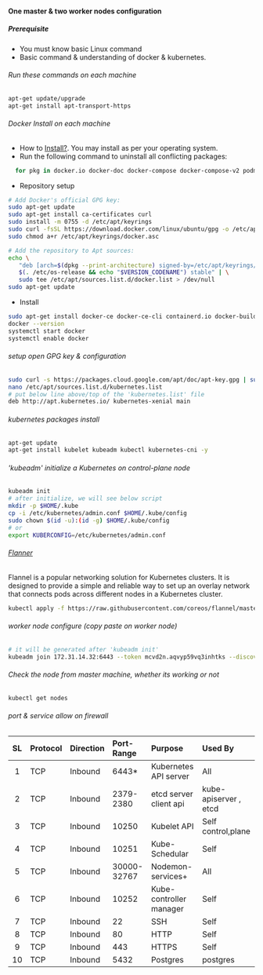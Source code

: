 #### One master & two worker nodes configuration

##### Prerequisite
- You must know basic Linux command
- Basic command & understanding of docker & kubernetes.

###### Run these commands on each machine

```bash
apt-get update/upgrade
apt-get install apt-transport-https
```

###### Docker Install on each machine

- How to [Install?](https://docs.docker.com/get-docker/). You may install as per your operating system.
- Run the following command to uninstall all conflicting packages:

```bash
  for pkg in docker.io docker-doc docker-compose docker-compose-v2 podman-docker containerd runc; do sudo apt-get remove $pkg; done
```
- Repository setup
```bash
# Add Docker's official GPG key:
sudo apt-get update
sudo apt-get install ca-certificates curl
sudo install -m 0755 -d /etc/apt/keyrings
sudo curl -fsSL https://download.docker.com/linux/ubuntu/gpg -o /etc/apt/keyrings/docker.asc
sudo chmod a+r /etc/apt/keyrings/docker.asc
```
```bash
# Add the repository to Apt sources:
echo \
   "deb [arch=$(dpkg --print-architecture) signed-by=/etc/apt/keyrings/docker.asc] https://download.docker.com/linux/ubuntu \
   $(. /etc/os-release && echo "$VERSION_CODENAME") stable" | \
   sudo tee /etc/apt/sources.list.d/docker.list > /dev/null
sudo apt-get update
```
- Install

```bash
sudo apt-get install docker-ce docker-ce-cli containerd.io docker-buildx-plugin docker-compose-plugin
docker --version
systemctl start docker
systemctl enable docker
```

###### setup open GPG key & configuration
```bash
sudo curl -s https://packages.cloud.google.com/apt/doc/apt-key.gpg | sudo apt-key add
nano /etc/apt/sources.list.d/kubernetes.list
# put below line above/top of the 'kubernetes.list' file
deb http://apt.kubernetes.io/ kubernetes-xenial main
```

###### kubernetes packages install
```bash
apt-get update
apt-get install kubelet kubeadm kubectl kubernetes-cni -y
```

###### 'kubeadm' initialize a Kubernetes on control-plane node
```bash
kubeadm init
# after initialize, we will see below script
mkdir -p $HOME/.kube
cp -i /etc/kubernetes/admin.conf $HOME/.kube/config
sudo chown $(id -u):(id -g) $HOME/.kube/config
# or
export KUBERCONFIG=/etc/kubernetes/admin.conf
```

###### [Flanner](https://github.com/flannel-io)
Flannel is a popular networking solution for Kubernetes clusters. It is designed to provide a simple and reliable way to set up an overlay network that connects pods across different nodes in a Kubernetes cluster.
```bash
kubectl apply -f https://raw.githubusercontent.com/coreos/flannel/master/Documentation/kube-flannel.yml
```

###### worker node configure (copy paste on worker node)
```bash
# it will be generated after 'kubeadm init'
kubeadm join 172.31.14.32:6443 --token mcvd2n.aqvyp59vq3inhtks --discovery-token-ca-cert-hash sha256:5ab6e6d695d31c05a4e4cde8f6e7b14ff0d0b450383e9b255270be90904de128
```

###### Check the node from master machine, whether its working or not
```bash
kubectl get nodes
```

###### port & service allow on firewall

|  SL   | Protocol | Direction | Port-Range  | Purpose                 | Used By               |
| :---: | :------- | :-------- | :---------- | :---------------------- | :-------------------- |
|   1   | TCP      | Inbound   | 6443*       | Kubernetes API server   | All                   |
|   2   | TCP      | Inbound   | 2379- 2380  | etcd server client api  | kube-apiserver , etcd |
|   3   | TCP      | Inbound   | 10250       | Kubelet API             | Self control,plane    |
|   4   | TCP      | Inbound   | 10251       | Kube-Schedular          | Self                  |
|   5   | TCP      | Inbound   | 30000-32767 | Nodemon-services+       | All                   |
|   6   | TCP      | Inbound   | 10252       | Kube-controller manager | Self                  |
|   7   | TCP      | Inbound   | 22          | SSH                     | Self                  |
|   8   | TCP      | Inbound   | 80          | HTTP                    | Self                  |
|   9   | TCP      | Inbound   | 443         | HTTPS                   | Self                  |
|  10   | TCP      | Inbound   | 5432        | Postgres                | postgres              |
